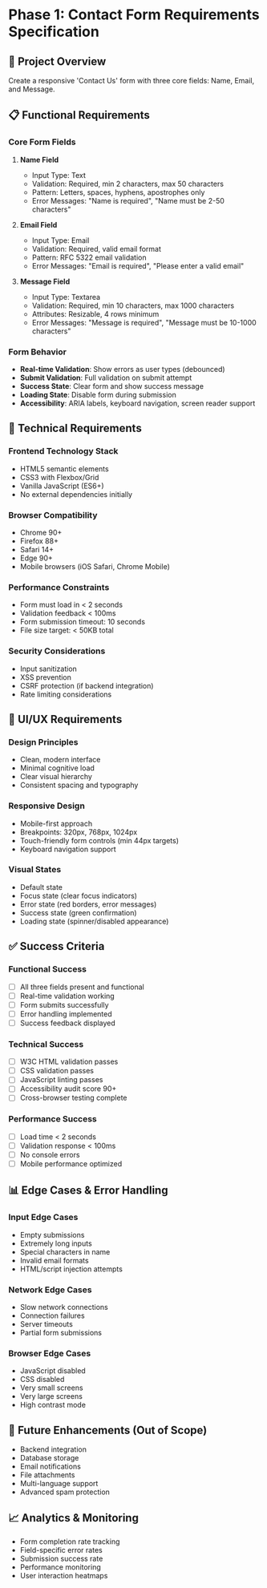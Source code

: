# Phase 1: Contact Form Requirements Specification

## 🎯 Project Overview
Create a responsive 'Contact Us' form with three core fields: Name, Email, and Message.

## 📋 Functional Requirements

### Core Form Fields
1. **Name Field**
   - Input Type: Text
   - Validation: Required, min 2 characters, max 50 characters
   - Pattern: Letters, spaces, hyphens, apostrophes only
   - Error Messages: "Name is required", "Name must be 2-50 characters"

2. **Email Field**
   - Input Type: Email
   - Validation: Required, valid email format
   - Pattern: RFC 5322 email validation
   - Error Messages: "Email is required", "Please enter a valid email"

3. **Message Field**
   - Input Type: Textarea
   - Validation: Required, min 10 characters, max 1000 characters
   - Attributes: Resizable, 4 rows minimum
   - Error Messages: "Message is required", "Message must be 10-1000 characters"

### Form Behavior
- **Real-time Validation**: Show errors as user types (debounced)
- **Submit Validation**: Full validation on submit attempt
- **Success State**: Clear form and show success message
- **Loading State**: Disable form during submission
- **Accessibility**: ARIA labels, keyboard navigation, screen reader support

## 🔧 Technical Requirements

### Frontend Technology Stack
- HTML5 semantic elements
- CSS3 with Flexbox/Grid
- Vanilla JavaScript (ES6+)
- No external dependencies initially

### Browser Compatibility
- Chrome 90+
- Firefox 88+
- Safari 14+
- Edge 90+
- Mobile browsers (iOS Safari, Chrome Mobile)

### Performance Constraints
- Form must load in < 2 seconds
- Validation feedback < 100ms
- Form submission timeout: 10 seconds
- File size target: < 50KB total

### Security Considerations
- Input sanitization
- XSS prevention
- CSRF protection (if backend integration)
- Rate limiting considerations

## 🎨 UI/UX Requirements

### Design Principles
- Clean, modern interface
- Minimal cognitive load
- Clear visual hierarchy
- Consistent spacing and typography

### Responsive Design
- Mobile-first approach
- Breakpoints: 320px, 768px, 1024px
- Touch-friendly form controls (min 44px targets)
- Keyboard navigation support

### Visual States
- Default state
- Focus state (clear focus indicators)
- Error state (red borders, error messages)
- Success state (green confirmation)
- Loading state (spinner/disabled appearance)

## ✅ Success Criteria

### Functional Success
- [ ] All three fields present and functional
- [ ] Real-time validation working
- [ ] Form submits successfully
- [ ] Error handling implemented
- [ ] Success feedback displayed

### Technical Success
- [ ] W3C HTML validation passes
- [ ] CSS validation passes
- [ ] JavaScript linting passes
- [ ] Accessibility audit score 90+
- [ ] Cross-browser testing complete

### Performance Success
- [ ] Load time < 2 seconds
- [ ] Validation response < 100ms
- [ ] No console errors
- [ ] Mobile performance optimized

## 📊 Edge Cases & Error Handling

### Input Edge Cases
- Empty submissions
- Extremely long inputs
- Special characters in name
- Invalid email formats
- HTML/script injection attempts

### Network Edge Cases
- Slow network connections
- Connection failures
- Server timeouts
- Partial form submissions

### Browser Edge Cases
- JavaScript disabled
- CSS disabled
- Very small screens
- Very large screens
- High contrast mode

## 🔄 Future Enhancements (Out of Scope)
- Backend integration
- Database storage
- Email notifications
- File attachments
- Multi-language support
- Advanced spam protection

## 📈 Analytics & Monitoring
- Form completion rate tracking
- Field-specific error rates
- Submission success rate
- Performance monitoring
- User interaction heatmaps